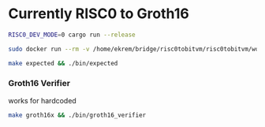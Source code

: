 # Currently RISC0 to Groth16

```bash
RISC0_DEV_MODE=0 cargo run --release
```

```bash
sudo docker run --rm -v /home/ekrem/bridge/risc0tobitvm/risc0tobitvm/work_dir:/mnt risc0-groth16-prover
```

```bash
make expected && ./bin/expected
```

### Groth16 Verifier

works for hardcoded

```sh
make groth16x && ./bin/groth16_verifier
```
